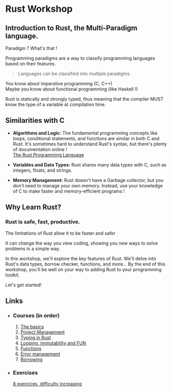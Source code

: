 # Rust Workshop

## Introduction to Rust, the Multi-Paradigm language.

Paradigm ? What's that !

Programming paradigms are a way to classify programming languages based on their features.
> Languages can be classified into multiple paradigms.

You know about imperative programming (C, C++)<br>
Maybe you know about functional programming (like Haskell !)

Rust is statically and strongly typed, thus meaning that the compiler MUST know the type of a variable at compilation time.<br>

## Similarities with C

- **Algorithms and Logic:** The fundamental programming concepts like loops, conditional statements, and functions are similar in both C and Rust. It's sometimes hard to understand Rust's syntax, but there's plenty of documentation online ! <br><a href="https://doc.rust-lang.org/stable/book/" target="_blank">The Rust Programming Language</a>

- **Variables and Data Types:** Rust shares many data types with C, such as integers, floats, and strings.

- **Memory Management:** Rust doesn't have a Garbage collector, but you don't need to manage your own memory. Instead, use your knowledge of C to make faster and memory-efficient programs !

## Why Learn Rust?
### Rust is safe, fast, productive. <br>
The limitations of Rust allow it to be faster and safer

It can change the way you view coding, showing you new ways to solve problems in a simple way.

In this workshop, we'll explore the key features of Rust. We'll delve into Rust's data types, borrow checker, functions, and more... By the end of this workshop, you'll be well on your way to adding Rust to your programming toolkit.

Let's get started!

## Links

- ### Courses (in order)

    1. [The basics](man/Basics.md)
    2. [Project Management](man/compiling.md)
    3. [Typing in Rust](man/Types.md)
    4. [Looping, immutability and FUN](man/control-flow.md)
    5. [Functions](man/functions.md)
    6. [Error management](man/error.md)
    7. [Borrowing](man/borrowing.md)

- ### Exercises
    [8 exercices, difficulty increasing](exercises/exercises.md)
